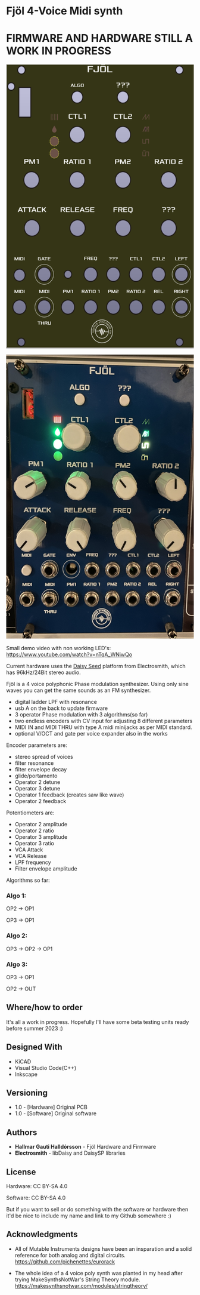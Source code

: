 # Fjöl 4-Voice Midi synth
# FIRMWARE AND HARDWARE STILL A WORK IN PROGRESS

<p align="center"><img src="/Documentation/frontpanel.png"  width="543" height="761"></p>
<p align="center"><img src="/Documentation/IMG_6093.jpeg"  width="543" height="761"></p>

Small demo video with non working LED's: https://www.youtube.com/watch?v=nTqA_WNiwQo

Current hardware uses the [Daisy Seed](https://www.electro-smith.com/daisy) platform from Electrosmith, which has 96kHz/24Bit stereo audio.

Fjöl is a 
4 voice polyphonic Phase modulation synthesizer. Using only sine waves you can get the same sounds as an FM synthesizer.

* digital ladder LPF with resonance
* usb A on the back to update firmware
* 3 operator Phase modulation with 3 algorithms(so far)
* two endless encoders with CV input for adjusting 8 different parameters 
* MIDI IN and MIDI THRU with type A midi minijacks as per MIDI standard.
* optional V/OCT and gate per voice expander also in the works

Encoder parameters are:

* stereo spread of voices
* filter resonance
* filter envelope decay
* glide/portamento
* Operator 2 detune
* Operator 3 detune
* Operator 1 feedback (creates saw like wave)
* Operator 2 feedback

Potentiometers are:

* Operator 2 amplitude
* Operator 2 ratio
* Operator 3 amplitude
* Operator 3 ratio
* VCA Attack 
* VCA Release
* LPF frequency
* Filter envelope amplitude

Algorithms so far:

### Algo 1: 

OP2 -> OP1

OP3 -> OP1

### Algo 2:

OP3 -> OP2 -> OP1

### Algo 3:

OP3 -> OP1

OP2 -> OUT





## Where/how to order
It's all a work in progress.
Hopefully I'll have some beta testing units ready before summer 2023 :)

## Designed With

* KiCAD
* Visual Studio Code(C++)
* Inkscape

## Versioning
* 1.0 - [Hardware] Original PCB
* 1.0 - [Software] Original software 
## Authors

* **Hallmar Gauti Halldórsson** - Fjöl Hardware and Firmware
* **Electrosmith** - libDaisy and DaisySP libraries

## License
Hardware: CC BY-SA 4.0

Software: CC BY-SA 4.0

But if you want to sell or do something with the software or hardware then it'd be nice to include my name and link to my Github somewhere :)

## Acknowledgments

* All of Mutable Instruments designs have been an insparation and a solid reference for both analog and digital circuits.
https://github.com/pichenettes/eurorack


* The whole idea of a 4 voice poly synth was planted in my head after trying MakeSynthsNotWar's String Theory module.
https://makesynthsnotwar.com/modules/stringtheory/



